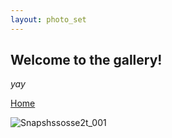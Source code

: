 ```yaml
---
layout: photo_set
---
```


## Welcome to the gallery!
_yay_

[Home](./)




![Snapshssosse2t_001](https://user-images.githubusercontent.com/12705993/208328978-7ad9916e-a1f2-4672-a3d5-d9413f788547.jpg)
